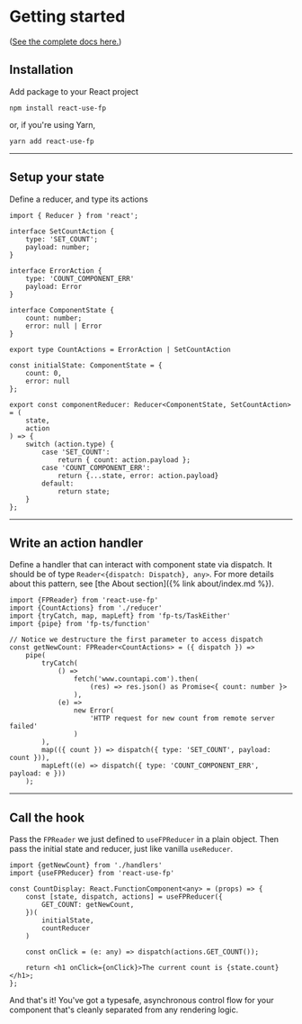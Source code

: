 # Getting started
([See the complete docs here.](https://rossh87.github.io/react-use-fp))

## Installation
Add package to your React project

```
npm install react-use-fp
```
or, if you're using Yarn,
```
yarn add react-use-fp
```
---

## Setup your state
Define a reducer, and type its actions

```
import { Reducer } from 'react';

interface SetCountAction {
	type: 'SET_COUNT';
	payload: number;
}

interface ErrorAction {
	type: 'COUNT_COMPONENT_ERR'
	payload: Error
}

interface ComponentState {
	count: number;
	error: null | Error
}

export type CountActions = ErrorAction | SetCountAction

const initialState: ComponentState = {
	count: 0,
	error: null
};

export const componentReducer: Reducer<ComponentState, SetCountAction> = (
	state,
	action
) => {
	switch (action.type) {
		case 'SET_COUNT':
			return { count: action.payload };
		case 'COUNT_COMPONENT_ERR':
			return {...state, error: action.payload}
		default:
			return state;
	}
};
```
---
## Write an action handler
Define a handler that can interact with component state via  dispatch.  It should be of type
`Reader<{dispatch: Dispatch}, any>`.  For more details about this pattern, see [the About section]({% link about/index.md %}).
```
import {FPReader} from 'react-use-fp'
import {CountActions} from './reducer'
import {tryCatch, map, mapLeft} from 'fp-ts/TaskEither'
import {pipe} from 'fp-ts/function'

// Notice we destructure the first parameter to access dispatch
const getNewCount: FPReader<CountActions> = ({ dispatch }) =>
	pipe(
		tryCatch(
			() =>
				fetch('www.countapi.com').then(
					(res) => res.json() as Promise<{ count: number }>
				),
			(e) =>
				new Error(
					'HTTP request for new count from remote server failed'
				)
		),
		map(({ count }) => dispatch({ type: 'SET_COUNT', payload: count })),
		mapLeft((e) => dispatch({ type: 'COUNT_COMPONENT_ERR', payload: e }))
	);
```

---
## Call the hook
Pass the `FPReader` we just defined to `useFPReducer` in a plain object.  Then pass the initial state and reducer, just like vanilla `useReducer`.
```
import {getNewCount} from './handlers'
import {useFPReducer} from 'react-use-fp'

const CountDisplay: React.FunctionComponent<any> = (props) => {
	const [state, dispatch, actions] = useFPReducer({
		GET_COUNT: getNewCount,
	})(
		initialState,
		countReducer
	)

	const onClick = (e: any) => dispatch(actions.GET_COUNT());

	return <h1 onClick={onClick}>The current count is {state.count}</h1>;
};
```
And that's it!  You've got a typesafe, asynchronous control flow for your component that's cleanly separated from any rendering logic.